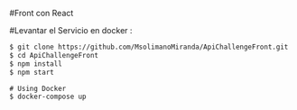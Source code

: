 #Front con React



#Levantar el Servicio en docker :
```html
$ git clone https://github.com/MsolimanoMiranda/ApiChallengeFront.git
$ cd ApiChallengeFront
$ npm install
$ npm start

# Using Docker
$ docker-compose up

```

